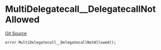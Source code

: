 # MultiDelegatecall__DelegatecallNotAllowed
[Git Source](https://github.com/ContractLabs/foundry-bountykinds-contract/blob/67e6855d3beabdf242cc0b51d9e53b087a5235b9/src/oz-custom/internal-upgradeable/MultiDelegatecallUpgradeable.sol)


```solidity
error MultiDelegatecall__DelegatecallNotAllowed();
```

